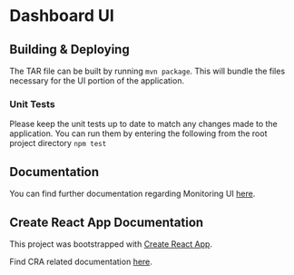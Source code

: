 # Dashboard UI 

## Building & Deploying

The TAR file can be built by running `mvn package`. This will bundle the files necessary for the UI portion of the
application.

### Unit Tests

Please keep the unit tests up to date to match any changes made to the application. You can run them by entering the
following from the root project directory `npm test`

## Documentation

You can find further documentation regarding Monitoring UI [here](./docs/overview.md).

## Create React App Documentation

This project was bootstrapped with [Create React App](https://github.com/facebook/create-react-app).

Find CRA related documentation [here](./docs/cra.md).
